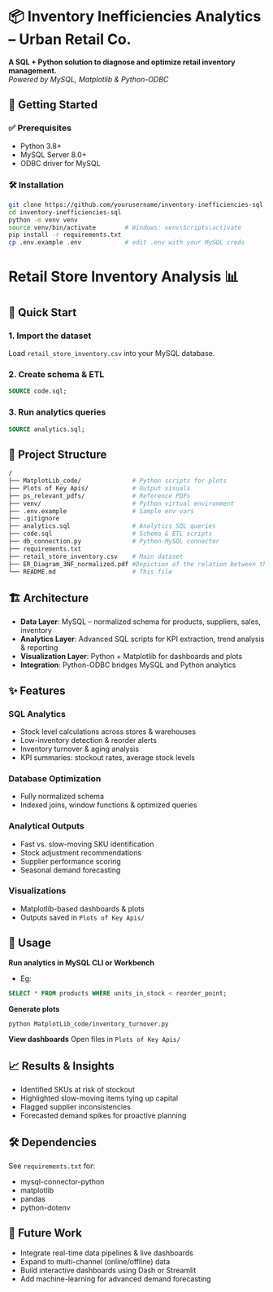 # 📦 Inventory Inefficiencies Analytics – Urban Retail Co.

**A SQL + Python solution to diagnose and optimize retail inventory management.**  
*Powered by MySQL, Matplotlib & Python-ODBC*



## 🚀 Getting Started

### ✅ Prerequisites

- Python 3.8+  
- MySQL Server 8.0+  
- ODBC driver for MySQL  

### 🛠 Installation

```bash
git clone https://github.com/yourusername/inventory-inefficiencies-sql.git
cd inventory-inefficiencies-sql
python -m venv venv
source venv/bin/activate        # Windows: venv\Scripts\activate
pip install -r requirements.txt
cp .env.example .env            # edit .env with your MySQL creds 
```

# Retail Store Inventory Analysis 📊

## 🚀 Quick Start

### 1. **Import the dataset**
Load `retail_store_inventory.csv` into your MySQL database.

### 2. **Create schema & ETL**
```sql
SOURCE code.sql;
```

### 3. **Run analytics queries**
```sql
SOURCE analytics.sql;
```

## 📂 Project Structure

```bash
/
├── MatplotLib_code/              # Python scripts for plots
├── Plots of Key Apis/            # Output visuals
├── ps_relevant_pdfs/             # Reference PDFs
├── venv/                         # Python virtual environment
├── .env.example                  # Sample env vars
├── .gitignore
├── analytics.sql                 # Analytics SQL queries
├── code.sql                      # Schema & ETL scripts
├── db_connection.py              # Python-MySQL connector
├── requirements.txt
├── retail_store_inventory.csv    # Main dataset
├── ER_Diagram_3NF_normalized.pdf #Depiction of the relation between the tables
└── README.md                     # This file
```

## 🏗️ Architecture

* **Data Layer**: MySQL – normalized schema for products, suppliers, sales, inventory
* **Analytics Layer**: Advanced SQL scripts for KPI extraction, trend analysis & reporting
* **Visualization Layer**: Python + Matplotlib for dashboards and plots
* **Integration**: Python-ODBC bridges MySQL and Python analytics

## ✨ Features

### SQL Analytics
* Stock level calculations across stores & warehouses
* Low-inventory detection & reorder alerts
* Inventory turnover & aging analysis
* KPI summaries: stockout rates, average stock levels

### Database Optimization
* Fully normalized schema
* Indexed joins, window functions & optimized queries

### Analytical Outputs
* Fast vs. slow-moving SKU identification
* Stock adjustment recommendations
* Supplier performance scoring
* Seasonal demand forecasting

### Visualizations
* Matplotlib-based dashboards & plots
* Outputs saved in `Plots of Key Apis/`

## 📝 Usage

**Run analytics in MySQL CLI or Workbench**
* Eg:
```sql
SELECT * FROM products WHERE units_in_stock < reorder_point;
```

**Generate plots**
```bash
python MatplotLib_code/inventory_turnover.py
```

**View dashboards**
Open files in `Plots of Key Apis/`

## 📈 Results & Insights

* Identified SKUs at risk of stockout
* Highlighted slow-moving items tying up capital
* Flagged supplier inconsistencies
* Forecasted demand spikes for proactive planning

## 🛠️ Dependencies

See `requirements.txt` for:
* mysql-connector-python
* matplotlib
* pandas
* python-dotenv

## 🔮 Future Work

* Integrate real-time data pipelines & live dashboards
* Expand to multi-channel (online/offline) data
* Build interactive dashboards using Dash or Streamlit
* Add machine-learning for advanced demand forecasting



